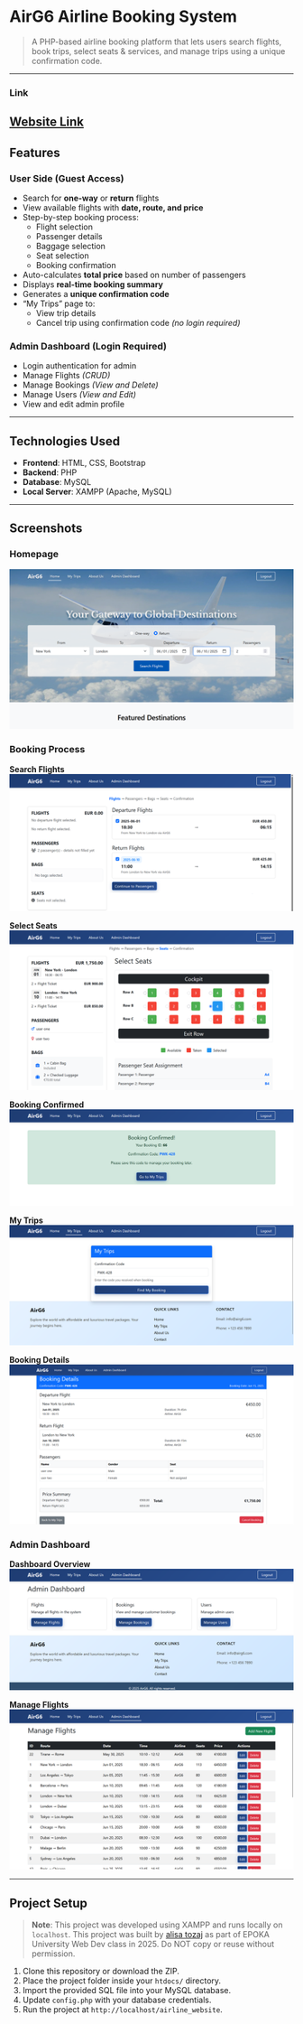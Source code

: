 # AirG6 Airline Booking System

> A PHP-based airline booking platform that lets users search flights, book trips, select seats & services, and manage trips using a unique confirmation code.

---
### Link
[Website Link](https://airg6.free.nf)
---

## Features

### User Side (Guest Access)
- Search for **one-way** or **return** flights
- View available flights with **date, route, and price**
- Step-by-step booking process:
  - Flight selection
  - Passenger details
  - Baggage selection
  - Seat selection
  - Booking confirmation
- Auto-calculates **total price** based on number of passengers
- Displays **real-time booking summary**
- Generates a **unique confirmation code**
- “My Trips” page to:
  - View trip details
  - Cancel trip using confirmation code *(no login required)*

### Admin Dashboard (Login Required)
- Login authentication for admin
- Manage Flights *(CRUD)*
- Manage Bookings *(View and Delete)*
- Manage Users *(View and Edit)*
- View and edit admin profile

---

## Technologies Used

- **Frontend**: HTML, CSS, Bootstrap
- **Backend**: PHP
- **Database**: MySQL
- **Local Server**: XAMPP (Apache, MySQL)

---

## Screenshots

### Homepage
![Homepage](screenshots/airg6_homepage.png)

### Booking Process
**Search Flights**
![Search Flights](screenshots/airg6_bookFlights.png)

**Select Seats**
![Select Seats](screenshots/airg6_selectSeats.png)

**Booking Confirmed**
![Booking Confirmed](screenshots/airg6_bookingConfirmed.png)

**My Trips**
![My Trips](screenshots/airg6_myTrips.png)

**Booking Details**
![Booking Details](screenshots/airg6_bookingDetails.png)

### Admin Dashboard
**Dashboard Overview**
![Admin Dashboard](screenshots/airg6_adminDashboard.png)

**Manage Flights**
![Manage Flights](screenshots/airg6_manageFlights.png)

---

## Project Setup

> **Note**: This project was developed using XAMPP and runs locally on `localhost`. This project was built by [alisa tozaj](https://github.com/alisatozaj) as part of EPOKA University Web Dev class in 2025. Do NOT copy or reuse without permission.

1. Clone this repository or download the ZIP.
2. Place the project folder inside your `htdocs/` directory.
3. Import the provided SQL file into your MySQL database.
4. Update `config.php` with your database credentials.
5. Run the project at `http://localhost/airline_website`.

